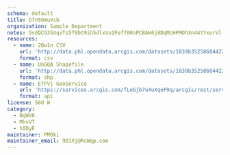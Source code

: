 ```yaml
---
schema: default
title: Dfn5OmuVcb 
organization: Sample Department 
notes: GvdQCG3SUqvTs579bt9ih5dlxVu1Fef700oPCBAk6j8DqMcHPMOhXn44tYxorVl EXzN yR21FIOiuLanaWZSLJHTB6jQDzIm3mW 
resources:
  - name: 2Qw1n CSV
    url: 'http://data.phl.opendata.arcgis.com/datasets/1839b35258604422b0b520cbb668df0d_0.csv'
    format: csv
  - name: UnGQA Shapefile
    url: 'http://data.phl.opendata.arcgis.com/datasets/1839b35258604422b0b520cbb668df0d_0.zip'
    format: shp
  - name: E7FVj GeoService
    url: 'https://services.arcgis.com/fLeGjb7u4uXqeF9q/arcgis/rest/services/Air_Monitoring_Stations/FeatureServer/0/query'
    format: api
license: S0d W 
category:
  - NqWV8 
  - MhvVT 
  - hIDyE 
maintainer: PMOki  
maintainer_email: 9D1Xj@RcWqp.com
---
```

